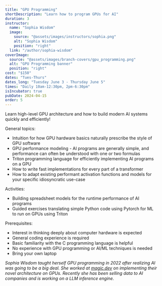 ```yaml
---
title: "GPU Programming"
shortDescription: "Learn how to program GPUs for AI"
duration: 3
instructor:
  name: "Sophia Wisdom"
  image:
    source: "@assets/images/instructors/sophia.png"
    alt: "Sophia Wisdom"
    position: "right"
  link: "/author/sophia-wisdom"
coverImage:
  source: "@assets/images/branch-covers/gpu_programming.png"
  alt: "GPU Programming banner"
  position: "right"
cost: "$150"
dates: "Tues-Thurs"
dates_long: "Tuesday June 3 - Thursday June 5"
times: "Daily 10am-12:30pm, 2pm-6:30pm"
isIncubator: true
pubDate: 2024-04-15
order: 5
---
```


Learn high-level GPU architecture and how to build modern AI systems quickly and efficiently!

General topics:

- Intuition for how GPU hardware basics naturally prescribe the style of GPU software
- GPU performance modeling - AI programs are generally simple, and performance can often be understood with one or two formulas
- Triton programming language for efficiently implementing AI programs on a GPU
- How to write fast implementations for every part of a transformer
- How to adapt existing performant activation functions and models for your specific idiosyncratic use-case

Activities:

- Building spreadsheet models for the runtime performance of AI programs
- Guided exercises translating simple Python code using Pytorch for ML to run on GPUs using Triton

Prerequisites:

- Interest in thinking deeply about computer hardware is expected
- General coding experience is required
- Basic familiarity with the C programming language is helpful
- No experience with GPU programming or AI/ML techniques is needed
- Bring your own laptop

*Sophia Wisdom taught herself GPU programming in 2022 after realizing AI was going to be a big deal. She worked at [magic.dev](https://magic.dev) on implementing their novel architecture on GPUs. Recently she has been selling data to AI companies and is working on a LLM inference engine.*
